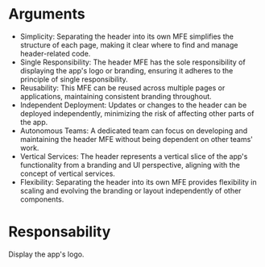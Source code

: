 # Arguments
- Simplicity: Separating the header into its own MFE simplifies the structure of each page, making it clear where to find and manage header-related code.
- Single Responsibility: The header MFE has the sole responsibility of displaying the app's logo or branding, ensuring it adheres to the principle of single responsibility.
- Reusability: This MFE can be reused across multiple pages or applications, maintaining consistent branding throughout.
- Independent Deployment: Updates or changes to the header can be deployed independently, minimizing the risk of affecting other parts of the app.
- Autonomous Teams: A dedicated team can focus on developing and maintaining the header MFE without being dependent on other teams' work.
- Vertical Services: The header represents a vertical slice of the app's functionality from a branding and UI perspective, aligning with the concept of vertical services.
- Flexibility: Separating the header into its own MFE provides flexibility in scaling and evolving the branding or layout independently of other components.

# Responsability
Display the app's logo.
